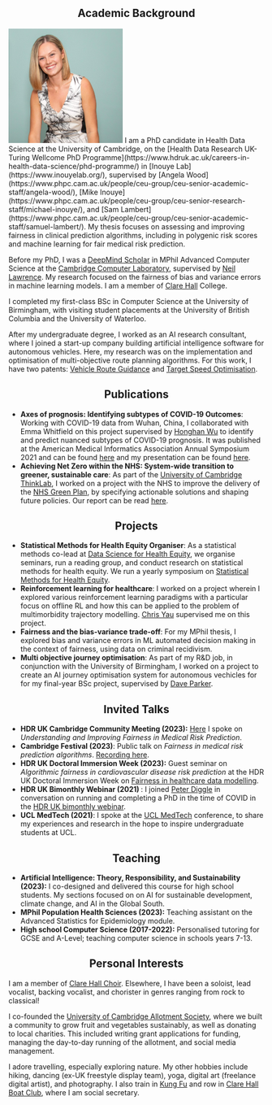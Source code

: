 
## <center>Academic Background</center>
<img src="/clairecoffey_matriculation_photo.jpg" width="225" class="left-img"/>
I am a PhD candidate in Health Data Science at the University of Cambridge, on the [Health Data Research UK-Turing Wellcome PhD Programme](https://www.hdruk.ac.uk/careers-in-health-data-science/phd-programme/) in [Inouye Lab](https://www.inouyelab.org/), supervised by [Angela Wood](https://www.phpc.cam.ac.uk/people/ceu-group/ceu-senior-academic-staff/angela-wood/), [Mike Inouye](https://www.phpc.cam.ac.uk/people/ceu-group/ceu-senior-research-staff/michael-inouye/), and [Sam Lambert](https://www.phpc.cam.ac.uk/people/ceu-group/ceu-senior-academic-staff/samuel-lambert/). My thesis focuses on assessing and improving fairness in clinical prediction algorithms, including in polygenic risk scores and machine learning for fair medical risk prediction.

Before my PhD, I was a [DeepMind Scholar](https://www.cst.cam.ac.uk/deepmind-scholars-cambridge) in MPhil Advanced Computer Science at the [Cambridge Computer Laboratory](https://www.cst.cam.ac.uk/), supervised by [Neil Lawrence](https://inverseprobability.com/). My research focused on the fairness of bias and variance errors in machine learning models. I am a member of [Clare Hall](https://www.clarehall.cam.ac.uk/) College.

I completed my first-class BSc in Computer Science at the University of Birmingham, with visiting student placements at the University of British Columbia and the University of Waterloo.

After my undergraduate degree, I worked as an AI research consultant, where I joined a start-up company building artificial intelligence software for autonomous vehicles. Here, my research was on the implementation and optimisation of multi-objective route planning algorithms. For this work, I have two patents: [Vehicle Route Guidance](https://patents.google.com/patent/US20190346275A1/en) and [Target Speed Optimisation](https://www.ipo.gov.uk/p-find-publication-getPDF.pdf?PatentNo=GB2555794&DocType=A&JournalNumber=6730).

## <center>Publications</center>
- <b>Axes of prognosis: Identifying subtypes of COVID-19 Outcomes</b>: Working with COVID-19 data from Wuhan, China, I collaborated with Emma Whitfield on this project supervised by [Honghan Wu](https://iris.ucl.ac.uk/iris/browse/profile?upi=HWWUX46) to identify and predict nuanced subtypes of COVID-19 prognosis. It was published at the American Medical Informatics Association Annual Symposium 2021 and can be found [here](https://www.ncbi.nlm.nih.gov/pmc/articles/PMC8861682/?report=classic) and my presentation can be found [here](https://www.youtube.com/watch?v=WT9sfyTnmuE). 
- <b>Achieving Net Zero within the NHS: System-wide transition to greener, sustainable care</b>: As part of the [University of Cambridge ThinkLab](https://www.thinklab.strategic-partnerships.admin.cam.ac.uk/), I worked on a project with the NHS to improve the delivery of the [NHS Green Plan](https://www.england.nhs.uk/greenernhs/wp-content/uploads/sites/51/2020/10/delivering-a-net-zero-national-health-service.pdf), by specifying actionable solutions and shaping future policies. Our report can be read [here](https://www.repository.cam.ac.uk/handle/1810/335306).

## <center>Projects</center>
- <b>Statistical Methods for Health Equity Organiser</b>: As a statistical methods co-lead at [Data Science for Health Equity](https://www.datascienceforhealthequity.com/), we organise seminars, run a reading group, and conduct research on statistical methods for health equity. We run a yearly symposium on [Statistical Methods for Health Equity](https://www.datascienceforhealthequity.com/event-details/ucl-symposium-on-statistical-methods-for-health-equity).
- <b> Reinforcement learning for healthcare</b>: I worked on a project wherein I explored various reinforcement learning paradigms with a particular focus on offline RL and how this can be applied to the problem of multimorbidity trajectory modelling. [Chris Yau](https://cwcyau.github.io/authors/admin/) supervised me on this project.
- <b>Fairness and the bias-variance trade-off</b>: For my MPhil thesis, I explored bias and variance errors in ML automated decision making in the context of fairness, using data on criminal recidivism. 
- <b>Multi objective journey optimisation</b>: As part of my R&D job, in conjunction with the University of Birmingham, I worked on a project to create an AI journey optimisation system for autonomous vechicles for for my final-year BSc project, supervised by [Dave Parker](https://www.cs.ox.ac.uk/people/david.parker/home.html). 

## <center>Invited Talks</center>
- <b> HDR UK Cambridge Community Meeting (2023):</b> [Here](https://www.hdruk.ac.uk/events/hdr-uk-community-meetings/) I spoke on <i>Understanding and Improving Fairness in Medical Risk Prediction</i>. 
- <b>Cambridge Festival (2023)</b>: Public talk on <i>Fairness in medical risk prediction algorithms</i>. [Recording here](https://www.youtube.com/watch?v=Zo3vSvnAcx4&list=PL7VR7iDFpJEEnKx3htCOGwqCeJMQ5aJ52&index=2).
- <b>HDR UK Doctoral Immersion Week (2023):</b> Guest seminar on <i>Algorithmic fairness in cardiovascular disease risk prediction</i> at the HDR UK Doctoral Immersion Week on [Fairness in healthcare data modelling](https://cwcyau.github.io/hdrukphdcourses/courses/fairness.html). 
- <b>HDR UK Bimonthly Webinar (2021) </b>: I joined [Peter Diggle](https://www.lancaster.ac.uk/staff/diggle/) in conversation on running and completing a PhD in the time of COVID in the [HDR UK bimonthly webinar](https://www.hdruk.ac.uk/bimonthly-one-institute-webinars/).
- <b>UCL MedTech (2021)</b>: I spoke at the [UCL MedTech](https://uclmed.tech/) conference, to share my experiences and research in the hope to inspire undergraduate students at UCL.

## <center>Teaching</center>
- <b> Artificial Intelligence: Theory, Responsibility, and Sustainability (2023):</b> I co-designed and delivered this course for high school students. My sections focused on on AI for sustainable development, climate change, and AI in the Global South. 
- <b> MPhil Population Health Sciences (2023):</b> Teaching assistant on the Advanced Statistics for Epidemiology module.
- <b> High school Computer Science (2017-2022):</b> Personalised tutoring for GCSE and A-Level; teaching computer science in schools years 7-13.

## <center>Personal Interests</center>
I am a member of [Clare Hall Choir](https://www.clarehall.cam.ac.uk/music/). Elsewhere, I have been a soloist, lead vocalist, backing vocalist, and chorister in genres ranging from rock to classical! 

I co-founded the [University of Cambridge Allotment Society](https://cam-uni-allotment.github.io/), where we built a community to grow fruit and vegetables sustainably, as well as donating to local charities. This included writing grant applications for funding, managing the day-to-day running of the allotment, and social media management. 

I adore travelling, especially exploring nature. My other hobbies include hiking, dancing (ex-UK freestyle display team), yoga, digital art (freelance digital artist), and photography. I also train in [Kung Fu](https://www.fwckungfu.com/) and row in [Clare Hall Boat Club](https://www.clarehall.cam.ac.uk/chbc/), where I am social secretary. 
